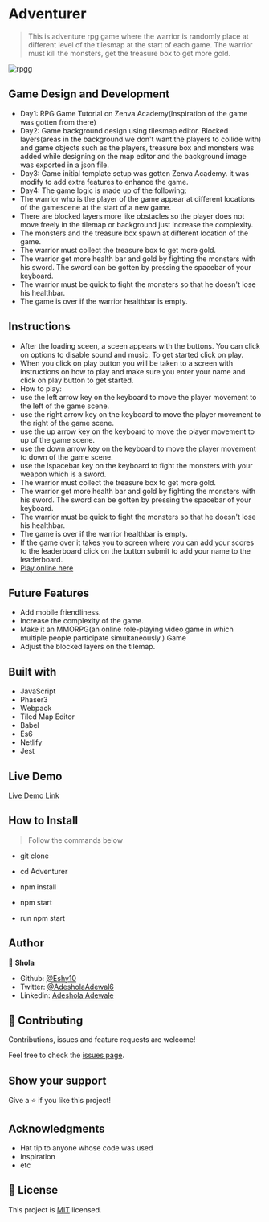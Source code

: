 # Adventurer
> This is adventure rpg game where the warrior is randomly place at different level of the tilesmap at the start of each game. The warrior must kill the monsters, get the treasure box to get more gold. 

![rpgg](https://user-images.githubusercontent.com/52670459/90983823-d02a1600-e568-11ea-9b89-7b5fa121d0ca.png)

## Game Design and Development
- Day1: RPG Game Tutorial on Zenva Academy(Inspiration of the game was gotten from there)
- Day2: Game background design using tilesmap editor. Blocked layers(areas in the background we don't want the players to collide with) and game objects such as the players, treasure box and monsters was added while designing on the map editor and the background image was exported in a json file.
- Day3: Game initial template setup was gotten Zenva Academy. it was modify to add extra features to enhance the game.
- Day4: The game logic is made up of the following:
- The warrior who is the player of the game appear at different locations of the gamescene at the start of a new game.
- There are blocked layers more like obstacles so the player does not move freely in the tilemap or background just increase the complexity.
- The monsters and the treasure box spawn at different location of the game.
- The warrior must collect the treasure box to get more gold.
- The warrior get more health bar and gold by fighting the monsters with his sword. The sword can be gotten by pressing the spacebar of your keyboard.
- The warrior must be quick to fight the monsters so that he doesn't lose his healthbar.
- The game is over if the warrior healthbar is empty.

## Instructions
- After the loading sceen, a sceen appears with the buttons. You can click on options to disable sound and music. To get started click on play.
- When you click on play button you will be taken to a screen with instructions on how to play and make sure you enter your name and click on play button to get started.
- How to play:
- use the left arrow key on the keyboard to move the player movement to the left of the game scene.
- use the right arrow key on the keyboard to move the player movement to the right of the game scene.
- use the up arrow key on the keyboard to move the player movement to up of the game scene.
- use the down arrow key on the keyboard to move the player movement to down of the game scene.
- use the lspacebar key on the keyboard to fight the monsters with your weapon which is a sword. 
- The warrior must collect the treasure box to get more gold.
- The warrior get more health bar and gold by fighting the monsters with his sword. The sword can be gotten by pressing the spacebar of your keyboard.
- The warrior must be quick to fight the monsters so that he doesn't lose his healthbar.
- The game is over if the warrior healthbar is empty.
- If the game over it takes you to screen where you can add your scores to the leaderboard click on the button submit to add your name to the leaderboard.
- [Play online here]( https://adventurerr.netlify.app)

## Future Features
- Add mobile friendliness.
- Increase the complexity of the game.
- Make it an MMORPG(an online role-playing video game in which multiple people participate simultaneously.) Game
- Adjust the blocked layers on the tilemap.

## Built with
- JavaScript
- Phaser3
- Webpack
- Tiled Map Editor
- Babel
- Es6
- Netlify
- Jest

## Live Demo

[Live Demo Link]( https://adventurerr.netlify.app)

## How to Install

> Follow the commands below
- git clone
- cd Adventurer
- npm install
- npm start

 - run npm start

## Author

👤 **Shola**

- Github: [@Eshy10](https://github.com/Eshy10)
- Twitter: [@AdesholaAdewal6](https://twitter.com/AdesholaAdewal6)
- Linkedin: [Adeshola Adewale ](https://www.linkedin.com/in/adewale-adeshola/)

## 🤝 Contributing

Contributions, issues and feature requests are welcome!

Feel free to check the [issues page](issues/).

## Show your support

Give a ⭐️ if you like this project!

## Acknowledgments

- Hat tip to anyone whose code was used
- Inspiration
- etc

## 📝 License

This project is [MIT](lic.url) licensed.